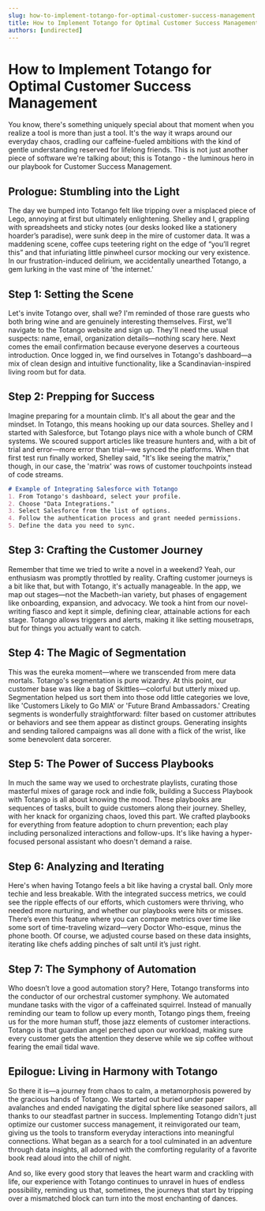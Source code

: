 ```yaml
---
slug: how-to-implement-totango-for-optimal-customer-success-management
title: How to Implement Totango for Optimal Customer Success Management
authors: [undirected]
---
```



# How to Implement Totango for Optimal Customer Success Management

You know, there's something uniquely special about that moment when you realize a tool is more than just a tool. It's the way it wraps around our everyday chaos, cradling our caffeine-fueled ambitions with the kind of gentle understanding reserved for lifelong friends. This is not just another piece of software we're talking about; this is Totango - the luminous hero in our playbook for Customer Success Management.

## Prologue: Stumbling into the Light

The day we bumped into Totango felt like tripping over a misplaced piece of Lego, annoying at first but ultimately enlightening. Shelley and I, grappling with spreadsheets and sticky notes (our desks looked like a stationery hoarder’s paradise), were sunk deep in the mire of customer data. It was a maddening scene, coffee cups teetering right on the edge of “you’ll regret this” and that infuriating little pinwheel cursor mocking our very existence. In our frustration-induced delirium, we accidentally unearthed Totango, a gem lurking in the vast mine of 'the internet.'

## Step 1: Setting the Scene

Let's invite Totango over, shall we? I'm reminded of those rare guests who both bring wine and are genuinely interesting themselves. First, we'll navigate to the Totango website and sign up. They'll need the usual suspects: name, email, organization details—nothing scary here. Next comes the email confirmation because everyone deserves a courteous introduction. Once logged in, we find ourselves in Totango's dashboard—a mix of clean design and intuitive functionality, like a Scandinavian-inspired living room but for data.

## Step 2: Prepping for Success

Imagine preparing for a mountain climb. It's all about the gear and the mindset. In Totango, this means hooking up our data sources. Shelley and I started with Salesforce, but Totango plays nice with a whole bunch of CRM systems. We scoured support articles like treasure hunters and, with a bit of trial and error—more error than trial—we synced the platforms. When that first test run finally worked, Shelley said, "It's like seeing the matrix," though, in our case, the 'matrix' was rows of customer touchpoints instead of code streams.

```markdown
# Example of Integrating Salesforce with Totango
1. From Totango's dashboard, select your profile.
2. Choose "Data Integrations."
3. Select Salesforce from the list of options.
4. Follow the authentication process and grant needed permissions.
5. Define the data you need to sync.
```

## Step 3: Crafting the Customer Journey

Remember that time we tried to write a novel in a weekend? Yeah, our enthusiasm was promptly throttled by reality. Crafting customer journeys is a bit like that, but with Totango, it's actually manageable. In the app, we map out stages—not the Macbeth-ian variety, but phases of engagement like onboarding, expansion, and advocacy. We took a hint from our novel-writing fiasco and kept it simple, defining clear, attainable actions for each stage. Totango allows triggers and alerts, making it like setting mousetraps, but for things you actually want to catch.

## Step 4: The Magic of Segmentation

This was the eureka moment—where we transcended from mere data mortals. Totango's segmentation is pure wizardry. At this point, our customer base was like a bag of Skittles—colorful but utterly mixed up. Segmentation helped us sort them into those odd little categories we love, like 'Customers Likely to Go MIA' or 'Future Brand Ambassadors.' Creating segments is wonderfully straightforward: filter based on customer attributes or behaviors and see them appear as distinct groups. Generating insights and sending tailored campaigns was all done with a flick of the wrist, like some benevolent data sorcerer.

## Step 5: The Power of Success Playbooks

In much the same way we used to orchestrate playlists, curating those masterful mixes of garage rock and indie folk, building a Success Playbook with Totango is all about knowing the mood. These playbooks are sequences of tasks, built to guide customers along their journey. Shelley, with her knack for organizing chaos, loved this part. We crafted playbooks for everything from feature adoption to churn prevention; each play including personalized interactions and follow-ups. It's like having a hyper-focused personal assistant who doesn't demand a raise.

## Step 6: Analyzing and Iterating

Here's when having Totango feels a bit like having a crystal ball. Only more techie and less breakable. With the integrated success metrics, we could see the ripple effects of our efforts, which customers were thriving, who needed more nurturing, and whether our playbooks were hits or misses. There’s even this feature where you can compare metrics over time like some sort of time-traveling wizard—very Doctor Who-esque, minus the phone booth. Of course, we adjusted course based on these data insights, iterating like chefs adding pinches of salt until it’s just right.

## Step 7: The Symphony of Automation

Who doesn’t love a good automation story? Here, Totango transforms into the conductor of our orchestral customer symphony. We automated mundane tasks with the vigor of a caffeinated squirrel. Instead of manually reminding our team to follow up every month, Totango pings them, freeing us for the more human stuff, those jazz elements of customer interactions. Totango is that guardian angel perched upon our workload, making sure every customer gets the attention they deserve while we sip coffee without fearing the email tidal wave.

## Epilogue: Living in Harmony with Totango

So there it is—a journey from chaos to calm, a metamorphosis powered by the gracious hands of Totango. We started out buried under paper avalanches and ended navigating the digital sphere like seasoned sailors, all thanks to our steadfast partner in success. Implementing Totango didn't just optimize our customer success management, it reinvigorated our team, giving us the tools to transform everyday interactions into meaningful connections. What began as a search for a tool culminated in an adventure through data insights, all adorned with the comforting regularity of a favorite book read aloud into the chill of night.

And so, like every good story that leaves the heart warm and crackling with life, our experience with Totango continues to unravel in hues of endless possibility, reminding us that, sometimes, the journeys that start by tripping over a mismatched block can turn into the most enchanting of dances.